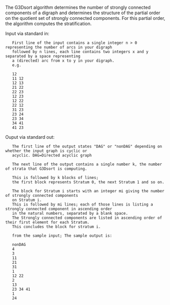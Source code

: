   The G3Dsort algorithm determines the number of strongly connected components of a digraph and determines
  the structure of the partial order on the quotient set of strongly connected components.
  For this partial order, the algorithm computes the stratification.
 
  Input via standard in:
 
       First line of the input contains a single integer n > 0 representing the number of arcs in your digraph
       followed by n lines, each line contains two integers x and y separated by a space representing
       a (directed) arc from x to y in your digraph.
       e.g.
 
       12
       11 12
       12 13
       21 22
       22 23
       12 23
       12 22
       22 12
       31 23
       23 24
       23 34
       34 41
       41 23
 
 
  Ouput via standard out:
 
       The first line of the output states "DAG" or "nonDAG" depending on whether the input graph is cyclic or
       acyclic. DAG=Directed acyclic graph
 
       The next line of the output contains a single number k, the number of strata that G3Dsort is computing.
 
       This is followed by k blocks of lines;
       the first block represents Stratum 0, the next Stratum 1 and so on.
 
       The block for Stratum i starts with an integer mi giving the number of strongly connected components
       on Stratum i.
       This is followed by mi lines; each of those lines is listing a strongly connected component in ascending order
       in the natural numbers, separated by a blank space.
       The Strongly connected components are listed in ascending order of their first element for each Stratum.
       This concludes the block for stratum i.
 
       from the sample input; The sample output is:
 
       nonDAG
       4
       3
       11
       21
       31
       1
       12 22
       2
       13
       23 34 41
       1
       24
